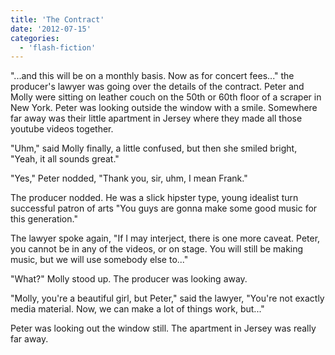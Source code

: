 ```yaml
---
title: 'The Contract'
date: '2012-07-15'
categories:
  - 'flash-fiction'
---
```


"...and this will be on a monthly basis. Now as for concert fees..." the
producer's lawyer was going over the details of the contract. Peter and Molly
were sitting on leather couch on the 50th or 60th floor of a scraper in New
York. Peter was looking outside the window with a smile. Somewhere far away was
their little apartment in Jersey where they made all those youtube videos
together.

<!-- truncate -->

"Uhm," said Molly finally, a little confused, but then she smiled bright, "Yeah,
it all sounds great."

"Yes," Peter nodded, "Thank you, sir, uhm, I mean Frank."

The producer nodded. He was a slick hipster type, young idealist turn successful
patron of arts "You guys are gonna make some good music for this generation."

The lawyer spoke again, "If I may interject, there is one more caveat. Peter,
you cannot be in any of the videos, or on stage. You will still be making music,
but we will use somebody else to..."

"What?" Molly stood up. The producer was looking away.

"Molly, you're a beautiful girl, but Peter," said the lawyer, "You're not
exactly media material. Now, we can make a lot of things work, but..."

Peter was looking out the window still. The apartment in Jersey was really far
away.
